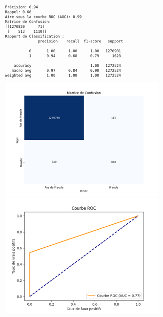 ```
Précision: 0.94
Rappel: 0.68
Aire sous la courbe ROC (AUC): 0.99
Matrice de Confusion:
[[1270830      71]
 [    513    1110]]
Rapport de Classification :
               precision    recall  f1-score   support

           0       1.00      1.00      1.00   1270901
           1       0.94      0.68      0.79      1623

    accuracy                           1.00   1272524
   macro avg       0.97      0.84      0.90   1272524
weighted avg       1.00      1.00      1.00   1272524
```
![Matrice de Confusion.](https://github.com/SebastienCherki/G2_P5-ML/blob/main/k-NN/Matrice%20de%20Confusion.png)
![Courbe ROC](https://github.com/SebastienCherki/G2_P5-ML/blob/main/k-NN/ROC.png)
